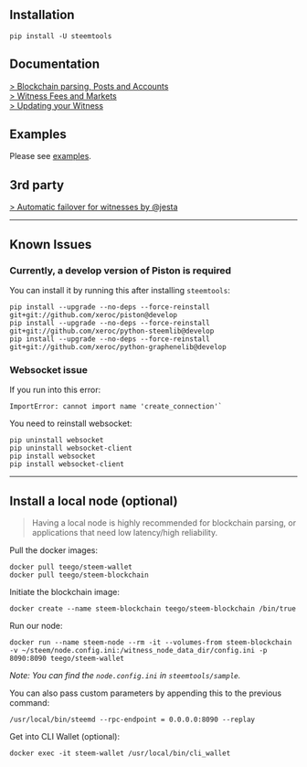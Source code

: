 ## Installation
```
pip install -U steemtools
```

## Documentation
[> Blockchain parsing, Posts and Accounts](https://steemit.com/steemtools/@furion/ann-steemtools-a-high-level-python-library-for-steem)  
[> Witness Fees and Markets](https://steemit.com/steem/@furion/witness-feed-publishing-with-automatic-sbd-usd-peg)  
[> Updating your Witness](https://steemit.com/witness-category/@furion/updating-you-witness-with-python)

## Examples
Please see [examples](https://github.com/Netherdrake/steemtools/tree/master/examples).

## 3rd party
[> Automatic failover for witnesses by @jesta](https://steemit.com/witness-category/@jesta/steemtools-automatic-failover-for-witness-nodes)


------------

## Known Issues
### Currently, a develop version of Piston is required
You can install it by running this after installing `steemtools`:
```
pip install --upgrade --no-deps --force-reinstall  git+git://github.com/xeroc/piston@develop
pip install --upgrade --no-deps --force-reinstall  git+git://github.com/xeroc/python-steemlib@develop
pip install --upgrade --no-deps --force-reinstall  git+git://github.com/xeroc/python-graphenelib@develop
```

### Websocket issue
If you run into this error:
```
ImportError: cannot import name 'create_connection'`
```

You need to reinstall websocket:
```
pip uninstall websocket
pip uninstall websocket-client
pip install websocket
pip install websocket-client
```

------------

## Install a local node (optional)
>Having a local node is highly recommended for blockchain parsing, or applications that need low latency/high reliability.

Pull the docker images:
```
docker pull teego/steem-wallet
docker pull teego/steem-blockchain
```

Initiate the blockchain image:
```
docker create --name steem-blockchain teego/steem-blockchain /bin/true
```

Run our node:
```
docker run --name steem-node --rm -it --volumes-from steem-blockchain -v ~/steem/node.config.ini:/witness_node_data_dir/config.ini -p 8090:8090 teego/steem-wallet
```
*Note: You can find the `node.config.ini` in `steemtools/sample`.*

You can also pass custom parameters by appending this to the previous command:
```
/usr/local/bin/steemd --rpc-endpoint = 0.0.0.0:8090 --replay
```


Get into CLI Wallet (optional):
```
docker exec -it steem-wallet /usr/local/bin/cli_wallet
```